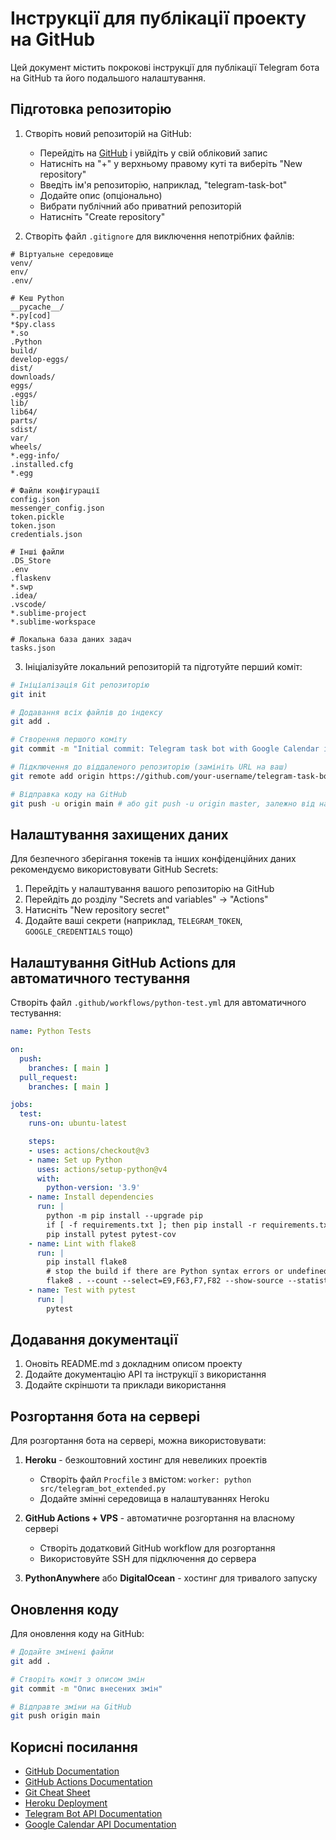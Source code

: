 # Інструкції для публікації проекту на GitHub

Цей документ містить покрокові інструкції для публікації Telegram бота на GitHub та його подальшого налаштування.

## Підготовка репозиторію

1. Створіть новий репозиторій на GitHub:
   - Перейдіть на [GitHub](https://github.com) і увійдіть у свій обліковий запис
   - Натисніть на "+" у верхньому правому куті та виберіть "New repository"
   - Введіть ім'я репозиторію, наприклад, "telegram-task-bot"
   - Додайте опис (опціонально)
   - Вибрати публічний або приватний репозиторій
   - Натисніть "Create repository"

2. Створіть файл `.gitignore` для виключення непотрібних файлів:

```
# Віртуальне середовище
venv/
env/
.env/

# Кеш Python
__pycache__/
*.py[cod]
*$py.class
*.so
.Python
build/
develop-eggs/
dist/
downloads/
eggs/
.eggs/
lib/
lib64/
parts/
sdist/
var/
wheels/
*.egg-info/
.installed.cfg
*.egg

# Файли конфігурації
config.json
messenger_config.json
token.pickle
token.json
credentials.json

# Інші файли
.DS_Store
.env
.flaskenv
*.swp
.idea/
.vscode/
*.sublime-project
*.sublime-workspace

# Локальна база даних задач
tasks.json
```

3. Ініціалізуйте локальний репозиторій та підготуйте перший коміт:

```bash
# Ініціалізація Git репозиторію
git init

# Додавання всіх файлів до індексу
git add .

# Створення першого коміту
git commit -m "Initial commit: Telegram task bot with Google Calendar integration"

# Підключення до віддаленого репозиторію (замініть URL на ваш)
git remote add origin https://github.com/your-username/telegram-task-bot.git

# Відправка коду на GitHub
git push -u origin main # або git push -u origin master, залежно від назви вашої гілки
```

## Налаштування захищених даних

Для безпечного зберігання токенів та інших конфіденційних даних рекомендуємо використовувати GitHub Secrets:

1. Перейдіть у налаштування вашого репозиторію на GitHub
2. Перейдіть до розділу "Secrets and variables" -> "Actions"
3. Натисніть "New repository secret"
4. Додайте ваші секрети (наприклад, `TELEGRAM_TOKEN`, `GOOGLE_CREDENTIALS` тощо)

## Налаштування GitHub Actions для автоматичного тестування

Створіть файл `.github/workflows/python-test.yml` для автоматичного тестування:

```yaml
name: Python Tests

on:
  push:
    branches: [ main ]
  pull_request:
    branches: [ main ]

jobs:
  test:
    runs-on: ubuntu-latest

    steps:
    - uses: actions/checkout@v3
    - name: Set up Python
      uses: actions/setup-python@v4
      with:
        python-version: '3.9'
    - name: Install dependencies
      run: |
        python -m pip install --upgrade pip
        if [ -f requirements.txt ]; then pip install -r requirements.txt; fi
        pip install pytest pytest-cov
    - name: Lint with flake8
      run: |
        pip install flake8
        # stop the build if there are Python syntax errors or undefined names
        flake8 . --count --select=E9,F63,F7,F82 --show-source --statistics
    - name: Test with pytest
      run: |
        pytest
```

## Додавання документації

1. Оновіть README.md з докладним описом проекту
2. Додайте документацію API та інструкції з використання
3. Додайте скріншоти та приклади використання

## Розгортання бота на сервері

Для розгортання бота на сервері, можна використовувати:

1. **Heroku** - безкоштовний хостинг для невеликих проектів
   - Створіть файл `Procfile` з вмістом: `worker: python src/telegram_bot_extended.py`
   - Додайте змінні середовища в налаштуваннях Heroku

2. **GitHub Actions + VPS** - автоматичне розгортання на власному сервері
   - Створіть додатковий GitHub workflow для розгортання
   - Використовуйте SSH для підключення до сервера

3. **PythonAnywhere** або **DigitalOcean** - хостинг для тривалого запуску

## Оновлення коду

Для оновлення коду на GitHub:

```bash
# Додайте змінені файли
git add .

# Створіть коміт з описом змін
git commit -m "Опис внесених змін"

# Відправте зміни на GitHub
git push origin main
```

## Корисні посилання

- [GitHub Documentation](https://docs.github.com/en)
- [GitHub Actions Documentation](https://docs.github.com/en/actions)
- [Git Cheat Sheet](https://education.github.com/git-cheat-sheet-education.pdf)
- [Heroku Deployment](https://devcenter.heroku.com/categories/deployment)
- [Telegram Bot API Documentation](https://core.telegram.org/bots/api)
- [Google Calendar API Documentation](https://developers.google.com/calendar) 